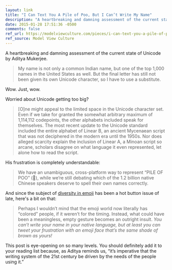 ```yaml
---
layout: link
title: "I Can Text You A Pile of Poo, But I Can’t Write My Name"
description: "A heartbreaking and damning assessment of the current state of Unicode by Aditya Mukerjee."
date: 2015-01-28 17:51:36 -0500
comments: false
ref_url: https://modelviewculture.com/pieces/i-can-text-you-a-pile-of-poo-but-i-cant-write-my-name
ref_source: Model View Culture
---
```


A heartbreaking and damning assessment of the current state of Unicode by Aditya Mukerjee. 

> My name is not only a common Indian name, but one of the top 1,000 names in the United States as well. But the final letter has still not been given its own Unicode character, so I have to use a substitute.

Wow. Just, wow.

Worried about Unicode getting too big?

> [O]ne might appeal to the limited space in the Unicode character set. Even if we take for granted the somewhat arbitrary maximum of 1,114,112 codepoints, the other alphabets included speak for themselves. The most recent update to the Unicode standard included the entire alphabet of Linear B, an ancient Mycenaean script that was not deciphered in the modern era until the 1950s. Nor does alleged scarcity explain the inclusion of Linear A, a Minoan script so arcane, scholars disagree on what language it even represented, let alone how to read the script.

His frustration is completely understandable:

> We have an unambiguous, cross-platform way to represent “PILE OF POO” (💩), while we’re still debating which of the 1.2 billion native Chinese speakers deserve to spell their own names correctly.

And since the subject of [diversity in emoji](http://money.cnn.com/2015/02/23/technology/apple-diverse-emoji/) has been a hot button issue of late, here's a bit on that:

> Perhaps I wouldn’t mind that the emoji world now literally has “colored” people, if it weren’t for the timing. Instead, what could have been a meaningless, empty gesture becomes an outright insult. *You can’t write your name in your native language, but at least you can tweet your frustration with an emoji face that’s the same shade of brown as yours!*

This post is eye-opening on so many levels. You should definitely add it to your reading list because, as Aditya reminds us, “it’s imperative that the writing system of the 21st century be driven by the needs of the people using it.”